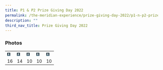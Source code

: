 ```yaml
---
title: P1 & P2 Prize Giving Day 2022
permalink: /the-meridian-experience/prize-giving-day-2022/p1-n-p2-prize-giving-day-2022/
description: ""
third_nav_title: Prize Giving Day 2022
---
```

<h3>Photos</h3>

<table style="width:100%">
  <tr>
    <td><img src="/images/The%20Meridian%20Experience/2022%20Prize%20Giving%20Day/P1%20to%20P2%20Prize%20Giving%202022/1CA.jpg" height=10 width=10 /></td>
    <td><img src="/images/The%20Meridian%20Experience/2022%20Prize%20Giving%20Day/P1%20to%20P2%20Prize%20Giving%202022/1CA.jpg" height=10 width=10 /></td>
    <td><img src="/images/The%20Meridian%20Experience/2022%20Prize%20Giving%20Day/P1%20to%20P2%20Prize%20Giving%202022/1CA.jpg" height=10 width=10 /></td>
		<td><img src="/images/The%20Meridian%20Experience/2022%20Prize%20Giving%20Day/P1%20to%20P2%20Prize%20Giving%202022/1CA.jpg" height=10 width=10 /></td>
		<td><img src="/images/The%20Meridian%20Experience/2022%20Prize%20Giving%20Day/P1%20to%20P2%20Prize%20Giving%202022/1CA.jpg" height=10 width=10 /></td>
  </tr>
  <tr>
    <td>16</td>
    <td>14</td>
    <td>10</td>
		<td>10</td>
		<td>10</td>
  </tr>
</table>

